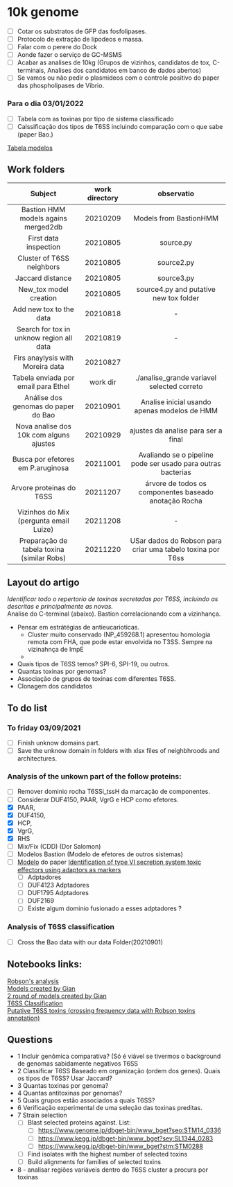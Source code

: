 10k genome
================
- [ ] Cotar os substratos de GFP das fosfolipases. 
- [ ] Protocolo de extração de lipodeos e massa.
- [ ] Falar com o perere do Dock
- [ ] Aonde fazer o serviço de GC-MSMS
- [ ] Acabar as analises de 10kg (Grupos de vizinhos, candidatos de tox, C-terminais, Analises dos candidatos em banco de dados abertos)
- [ ] Se vamos ou não pedir o plasmideos com o controle positivo do paper das phospholipases de Vibrio.
### Para o dia 03/01/2022 
- [ ] Tabela com as toxinas por tipo de sistema classificado
- [ ] Calssificação dos tipos de T6SS incluindo comparação com o que sabe (paper Bao.)

[Tabela modelos](./table1.md)



## Work folders

|                 Subject                  | work directory |                          observatio                          |
|:----------------------------------------:|:--------------:|:------------------------------------------------------------:|
|   Bastion HMM models agains merged2db    |    20210209    |                    Models from BastionHMM                    | 
|          First data inspection           |    20210805    |                          source.py                           |
|        Cluster of T6SS neighbors         |    20210805    |                          source2.py                          |
|             Jaccard distance             |    20210805    |                          source3.py                          |
|          New_tox model creation          |    20210805    |            source4.py and putative new tox folder            |
|         Add new tox to the data          |    20210818    |                              -                               |
| Search for tox in unknow region all data |    20210819    |                              -                               |
| Firs anaylysis with Moreira data         |    20210827    |                                                              |
|   Tabela enviada por email para Ethel    |    work dir    |         ./analise_grande  variavel selected correto          |
| Análise dos genomas do paper do Bao      |    20210901    |      Analise inicial usando apenas modelos de HMM            |
| Nova analise dos 10k com alguns ajustes  |    20210929    |             ajustes da analise para ser a final              |
|    Busca por efetores em P.aruginosa     |    20211001    | Avaliando se o pipeline pode ser usado para outras bacterias |
|        Arvore proteinas do T6SS          |    20211207    |   árvore de todos os componentes baseado anotação Rocha      |
| Vizinhos do Mix (pergunta email Luize)   |    20211208    |                             -                                |
|Preparação de tabela toxina (similar Robs)|    20211220    | USar dados do Robson para criar uma tabelo toxina por T6ss   |




## Layout do artigo 
*Identificar todo o repertorio de toxinas secretadas por T6SS, incluindo as descritas e principalmente as novas.*  
Analise do C-terminal (abaixo). Bastion correlacionando com a vizinhança.   
 - Pensar em estrátégias de antieucarioticas. 
   - Cluster muito conservado (NP_459268.1) apresentou  homologia remota com FHA, que pode estar envolvida no T3SS. Sempre na vizinahnça de ImpE
   -
 - Quais tipos de T6SS temos?  SPI-6, SPI-19, ou outros.     
 - Quantas toxinas por genomas?
 - Associação de grupos de toxinas com diferentes T6SS.
 - Clonagem dos candidatos
## To do list
### To friday 03/09/2021
- [ ] Finish unknow domains part.
- [ ] Save the unknow domain in folders with xlsx files of neighbhroods and architectures.

### Analysis of the unkown part of the follow proteins:
- [ ] Remover dominio rocha T6SSi_tssH da marcação de componentes. 
- [ ] Considerar DUF4150, PAAR, VgrG e HCP como efetores.
- [x] PAAR, 
- [x] DUF4150,
- [x] HCP,
- [x] VgrG,
- [x] RHS
- [ ] Mix/Fix (CDD)  (Dor Salomon)
- [ ] Modelos Bastion (Modelo de efetores de outros sistemas)
- [ ] [Modelo](https://www.ncbi.nlm.nih.gov/Structure/cdd/cddsrv.cgi?uid=235715) do paper [Identification of type VI secretion system toxic effectors using adaptors as markers](https://pubmed.ncbi.nlm.nih.gov/33304467/) 
    - [ ] Adptadores  
    - [ ] DUF4123 Adptadores
    - [ ] DUF1795 Adptadores
    - [ ] DUF2169 
    - [ ] Existe algum dominio fusionado a esses adptadores ?

### Analysis of T6SS classification
- [ ] Cross the Bao data with our data Folder(20210901)

## Notebooks links:
[Robson's analysis](./Robson_analysis.md)    
[Models created by Gian](./data/mymodels/tox_first_curation.md)  
[2 round of models created by Gian](./data/mymodels/my_models_2.md)  
[T6SS Classification](./data/etc/T6SS_classification.md)    
[Putative T6SS toxins (crossing frequency data with Robson toxins annotation)](./data/etc/putative_tox_all.md)  


## Questions 
- 1  Incluir genômica comparativa? (Só é viável se tivermos o background de genomas sabidamente negativos T6SS
- 2  Classificar T6SS Baseado em organização (ordem dos genes). Quais os tipos de T6SS? Usar Jaccard?
- 3  Quantas toxinas por genoma?
- 4  Quantas antitoxinas por genomas?
- 5  Quais grupos estão associados a quais T6SS?
- 6  Verificação experimental de uma seleção das toxinas preditas.
- 7  Strain selection
    - [ ] Blast selected proteins against. List:
      - [ ] https://www.genome.jp/dbget-bin/www_bget?seo:STM14_0336
      - [ ] https://www.kegg.jp/dbget-bin/www_bget?sey:SL1344_0283
      - [ ] https://www.kegg.jp/dbget-bin/www_bget?stm:STM0288
    - [ ] Find isolates with the highest number of selected toxins
    - [ ] Build alignments for families of selected toxins
- 8 - analisar regiões variáveis dentro do T6SS cluster a procura por toxinas

